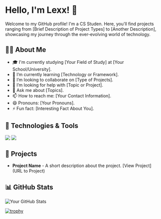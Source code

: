 # Hello, I'm Lexx! 👋

Welcome to my GitHub profile! I'm a CS Studen. Here, you'll find projects ranging from [Brief Description of Project Types] to [Another Description], showcasing my journey through the ever-evolving world of technology.

## 🙋‍♂️ About Me

- 🎓 I'm currently studying [Your Field of Study] at [Your School/University].
- 🌱 I’m currently learning [Technology or Framework].
- 👯 I’m looking to collaborate on [Type of Projects].
- 🤔 I’m looking for help with [Topic or Project].
- 💬 Ask me about [Topics].
- 📫 How to reach me: [Your Contact Information].
- 😄 Pronouns: [Your Pronouns].
- ⚡ Fun fact: [Interesting Fact About You].

## 🔧 Technologies & Tools

![](https://img.shields.io/badge/Code-Python-informational?style=flat&logo=python&logoColor=white&color=2bbc8a)
![](https://img.shields.io/badge/Tool-Docker-informational?style=flat&logo=docker&logoColor=white&color=2bbc8a)

## 🌟 Projects

- **Project Name** - A short description about the project. [View Project](URL to Project)

## 📊 GitHub Stats

![Your GitHub Stats](https://github-readme-stats.vercel.app/api?username=Lexxn0x3&theme=onedark&show_icons=true)


[![trophy](https://github-profile-trophy.vercel.app/?username=Lexxn0x3&theme=onedark)](https://github.com/ryo-ma/github-profile-trophy)
